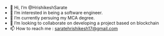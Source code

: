 - 👋 Hi, I’m @HrishikeshSarate
- 👀 I’m interested in being a software engineer.
- 🌱 I’m currently persuing my MCA degree.
- 💞️ I’m looking to collaborate on developing a project based on blockchain
- 📫 How to reach me : saratehrishikesh17@gmail.com
